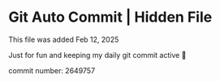 # Git Auto Commit | Hidden File

This file was added Feb 12, 2025

Just for fun and keeping my daily git commit active 🤪

commit number: 2649757
